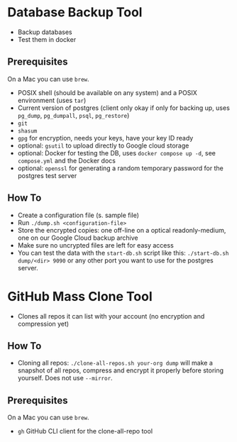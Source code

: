 # Database Backup Tool

* Backup databases
* Test them in docker

## Prerequisites

On a Mac you can use `brew`.

* POSIX shell (should be available on any system) and a POSIX environment (uses `tar`)
* Current version of postgres (client only okay if only for backing up, uses `pg_dump`, `pg_dumpall`, `psql`, `pg_restore`)
* `git`
* `shasum`
* `gpg` for encryption, needs your keys, have your key ID ready
* optional: `gsutil` to upload directly to Google cloud storage
* optional: Docker for testing the DB, uses `docker compose up -d`, see `compose.yml` and the Docker docs
* optional: `openssl` for generating a random temporary password for the postgres test server

## How To

* Create a configuration file (s. sample file)
* Run `./dump.sh <configuration-file>`
* Store the encrypted copies: one off-line on a optical readonly-medium, one on our Google Cloud backup archive
* Make sure no uncrypted files are left for easy access
* You can test the data with the `start-db.sh` script like this: `./start-db.sh dump/<dir> 9090` or any other port you want to use for the postgres server.

# GitHub Mass Clone Tool

* Clones all repos it can list with your account (no encryption and compression yet)

## How To

* Cloning all repos: `./clone-all-repos.sh your-org dump` will make a snapshot of all repos, compress and encrypt it properly before storing yourself. Does not use `--mirror`. 

## Prerequisites

On a Mac you can use `brew`.

* `gh` GitHub CLI client for the clone-all-repo tool

